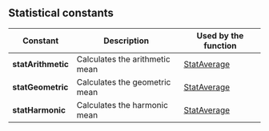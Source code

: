 
## Statistical constants
			



<a name="NOTE1"></a>
<a name="NOTE1_1"></a>




| Constant | Description | Used by the function |
| --- | --- | --- |
| **statArithmetic** | Calculates the arithmetic mean | [StatAverage](../WDLang1/3050036.md) |
| **statGeometric** | Calculates the geometric mean | [StatAverage](../WDLang1/3050036.md) |
| **statHarmonic** | Calculates the harmonic mean | [StatAverage](../WDLang1/3050036.md) |




